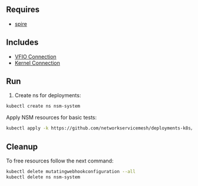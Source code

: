 ## Requires

- [spire](../spire)

## Includes

- [VFIO Connection](../use-cases/Vfio2Noop)
- [Kernel Connection](../use-cases/SriovKernel2Noop)

## Run

1. Create ns for deployments:
```bash
kubectl create ns nsm-system
```

Apply NSM resources for basic tests:
```bash
kubectl apply -k https://github.com/networkservicemesh/deployments-k8s/examples/sriov?ref=e5e13f46c5e9a166cb5ad3a51e8ede28cec2b3c1
```

## Cleanup

To free resources follow the next command:
```bash
kubectl delete mutatingwebhookconfiguration --all
kubectl delete ns nsm-system
```
